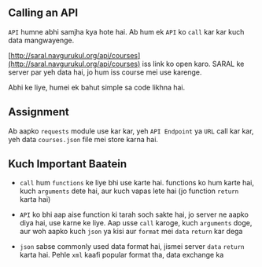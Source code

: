 ## Calling an API

`API` humne abhi samjha kya hote hai. Ab hum ek `API` ko `call` kar kar kuch data mangwayenge.

[http://saral.navgurukul.org/api/courses](http://saral.navgurukul.org/api/courses) iss link ko open karo. SARAL ke server par yeh data hai, jo hum iss course mei use karenge.

Abhi ke liye, humei ek bahut simple sa code likhna hai. 

## Assignment
Ab aapko `requests` module use kar kar, yeh `API Endpoint` ya `URL` call kar kar, yeh data `courses.json` file mei store karna hai.

## Kuch Important Baatein
- `call` hum `functions` ke liye bhi use karte hai. functions ko hum karte hai, kuch `arguments` dete hai, aur kuch vapas lete hai (jo function `return` karta hai)

- `API` ko bhi aap aise function ki tarah soch sakte hai, jo server ne aapko diya hai, use karne ke liye. Aap usse `call` karoge, kuch `arguments` doge, aur woh aapko kuch `json` ya kisi aur `format` mei `data` `return` kar dega

- `json` sabse commonly used data format hai, jismei server `data` `return` karta hai. Pehle `xml` kaafi popular format tha, data exchange ka